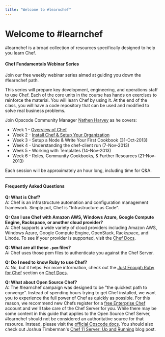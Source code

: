 ```yaml
---
title: "Welcome to #learnchef"
---
```


# Welcome to #learnchef
\#learnchef is a broad collection of resources specifically designed to help you learn Chef.

#### Chef Fundamentals Webinar Series
 Join our free weekly webinar series aimed at guiding you down the \#learnchef path.

This series will prepare key development, engineering, and operations staff to use Chef. Each of the core units in the course has hands on exercises to reinforce the material. You will learn Chef by using it. At the end of the class, you will have a code repository that can be used and modified to solve real business problems.

Join Opscode Community Manager [Nathen Harvey][nathenharvey-twitter] as he covers:

* Week 1 - [Overview of Chef][week1_webinar]
* Week 2 - [Install Chef & Setup Your Organization][week2_webinar]
* Week 3 - Setup a Node & Write Your First Cookbook (31-Oct-2013)
* Week 4 - Understanding the chef-client run (7-Nov-2013)
* Week 5 - Working with Templates (14-Nov-2013)
* Week 6 - Roles, Community Cookbooks, & Further Resources (21-Nov-2013)

Each session will be approximately an hour long, including time for Q&A.

- - -

#### Frequently Asked Questions

**Q: What is Chef?**<br>
A: Chef is an infrastructure automation and configuration management framework. Simply put, Chef is "Infrastructure as Code".

**Q: Can I use Chef with Amazon AWS, Windows Azure, Google Compute Engine, Rackspace, or another cloud provider?**<br>
A: Chef supports a wide variety of cloud providers including Amazon AWS, Windows Azure, Google Compute Engine, OpenStack, Rackspace, and Linode. To see if your provider is supported, visit the [Chef Docs][knife-plugins].

**Q: What are all these `.pem` files?**<br>
A: Chef uses those pem files to authenticate you against the Chef Server.

**Q: Do I need to know Ruby to use Chef?**<br>
A: No, but it helps. For more information, check out the [Just Enough Ruby for Chef](http://docs.opscode.com/just_enough_ruby_for_chef.html) section on [Chef Docs](http://docs.opscode.com).

**Q: What about Open Source Chef?**<br>
A: The #learnchef campaign was designed to be "the quickest path to converge". Instead of spending hours trying to get Chef installed, we want you to experience the full power of Chef as quickly as possible. For this reason, we recommend new Chefs register for a [free Enterprise Chef](http://www.opscode.com/enterprise-chef/) account and we'll take care of the Chef Server for you. While there may be some content in this guide that applies to the Open Source Chef Server, #learnchef should not be considered an authoritative source for that resource. Instead, please visit the [official Opscode docs](http://docs.opscode.com). You should also check out Joshua Timberman's [Chef 11 Server: Up and Running](http://www.opscode.com/blog/2013/03/11/chef-11-server-up-and-running/) blog post.

[knife-plugins]: http://docs.opscode.com/chef/knife_plugins.html
[nathenharvey-twitter]: http://twitter.com/nathenharvey
[week1_webinar]: screencasts/fundi-webinar-week-1/
[week2_webinar]: screencasts/fundi-webinar-week-2/